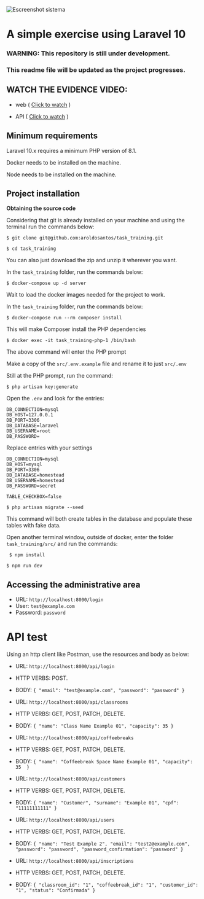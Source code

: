 

![Escreenshot sistema](https://lh3.googleusercontent.com/drive-viewer/AFGJ81qfXVv7_hrI4QCUQcm6SU_kSTwPFGieHCqHuBpFAAEP9d1VxPSLq9CczZNfCcLgjvnmsCynLOGxfufn3AjZLdF8KbK2UQ=s1600)

# A simple exercise using Laravel 10

### WARNING: This repository is still under development.
### This readme file will be updated as the project progresses.

## WATCH THE EVIDENCE VIDEO:
- web ( [Click to watch](https://drive.google.com/file/d/14-LZbR99u2KhUTO_hbXF2D18UljmPzjh/view?usp=share_link) )

- API ( [Click to watch](https://drive.google.com/file/d/13eeoQkf5C8OYynC3qToPHgkwniPzbkVg/view?usp=share_link) )



## Minimum requirements
Laravel 10.x requires a minimum PHP version of 8.1.

Docker needs to be installed on the machine.

Node needs to be installed on the machine.

## Project installation

**Obtaining the source code**

Considering that git is already installed on your machine and using the terminal run the commands below:

`` $ git clone git@github.com:aroldosantos/task_training.git ``

`` $ cd task_training ``

You can also just download the zip and unzip it wherever you want.

In the ``task_training`` folder, run the commands below:

`` $ docker-compose up -d server ``

Wait to load the docker images needed for the project to work.

In the ``task_training`` folder, run the commands below:

`` $ docker-compose run --rm composer install ``

This will make Composer install the PHP dependencies

`` $ docker exec -it task_training-php-1 /bin/bash ``

The above command will enter the PHP prompt

Make a copy of the ``src/.env.example`` file and rename it to just ``src/.env``

Still at the PHP prompt, run the command:

`` $ php artisan key:generate ``

Open the ``.env`` and look for the entries:


```
DB_CONNECTION=mysql
DB_HOST=127.0.0.1
DB_PORT=3306
DB_DATABASE=laravel
DB_USERNAME=root
DB_PASSWORD=
```
Replace entries with your settings

```
DB_CONNECTION=mysql
DB_HOST=mysql
DB_PORT=3306
DB_DATABASE=homestead
DB_USERNAME=homestead
DB_PASSWORD=secret

TABLE_CHECKBOX=false
```


``$ php artisan migrate --seed``

This command will both create tables in the database and populate these tables with fake data.

Open another terminal window, outside of docker, enter the folder ``task_training/src/`` and run the commands:


`` $ npm install``

`` $ npm run dev ``


## Accessing the administrative area

- URL: ``http://localhost:8000/login``
- User: ``test@example.com``
- Password: ``password``




# API test

Using an http client like Postman, use the resources and body as below:

- URL: ``http://localhost:8000/api/login``
- HTTP VERBS: POST.
- BODY: ``{
    "email": "test@example.com",
    "password": "password"
}``

- URL: ``http://localhost:8000/api/classrooms``
- HTTP VERBS: GET, POST, PATCH, DELETE.
- BODY: ``{
    "name": "Class Name Example 01",
    "capacity": 35
}``


- URL: ``http://localhost:8000/api/coffeebreaks``
- HTTP VERBS: GET, POST, PATCH, DELETE.
- BODY: ``{
    "name": "Coffeebreak Space Name Example 01",
    "capacity": 35 
}``

- URL: ``http://localhost:8000/api/customers``
- HTTP VERBS: GET, POST, PATCH, DELETE.
- BODY: ``{
    "name": "Customer",
    "surname": "Example 01",
    "cpf": "11111111111"
}``

- URL: ``http://localhost:8000/api/users``
- HTTP VERBS: GET, POST, PATCH, DELETE.
- BODY: ``{
    "name": "Test Example 2",
    "email": "test2@example.com",
    "password": "password",
    "password_confirmation": "password"
}``

- URL: ``http://localhost:8000/api/inscriptions``
- HTTP VERBS: GET, POST, PATCH, DELETE.
- BODY: ``{
    "classroom_id": "1",
    "coffeebreak_id": "1",
    "customer_id": "1",
    "status": "Confirmada"
}``
